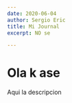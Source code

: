 ```yaml
---
date: 2020-06-04
author: Sergio Eric
title: Mi Journal
excerpt: NO se

---
```

# Ola k ase

Aqui la descripcion